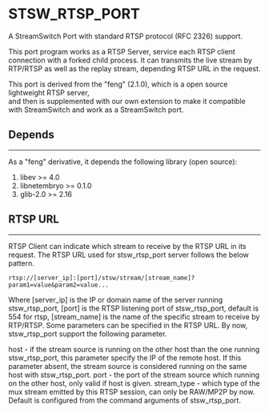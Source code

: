 STSW_RTSP_PORT
======================

A StreamSwitch Port with standard RTSP protocol (RFC 2326) support. 

This port program works as a RTSP Server, service each RTSP client connection 
with a forked child process. It can transmits the live stream by RTP/RTSP as 
well as the replay stream, depending RTSP URL in the request. 

This port is derived from the "feng" (2.1.0), which is a open source 
lightweight RTSP server,  
and then is supplemented with our own extension to make it compatible with 
StreamSwitch and work as a StreamSwitch port.

## Depends
-----------------------

As a "feng" derivative, it depends the following library (open source): 

1. libev >= 4.0
2. libnetembryo >= 0.1.0
3. glib-2.0 >= 2.16


## RTSP URL
-----------------------

RTSP Client can indicate which stream to receive by the RTSP URL in its request. 
The RTSP URL used for stsw_rtsp_port server follows the below pattern.

    rtsp://[server_ip]:[port]/stsw/stream/[stream_name]?param1=value&param2=value...
      
Where [server_ip] is the IP or domain name of the server running stsw_rtsp_port, 
[port] is the RTSP listening port of stsw_rtsp_port, default is 554 for rtsp, 
[stream_name] is the name of the specific stream to receive by RTP/RTSP. 
Some parameters can be specified in the RTSP URL. By now, stsw_rtsp_port support the 
following parameter.

host - if the stream source is running on the other host than the one running 
       stsw_rtsp_port, this parameter specify the IP of the remote host. 
       If this parameter absent, the stream source is considered running on
       the same host with stsw_rtsp_port. 
port - the port of the stream source which running on the other host, only valid if 
       host is given.
stream_type - which type of the mux stream emitted by this RTSP session, can 
              only be RAW/MP2P by now. Default is configured from the command 
              arguments of stsw_rtsp_port.   